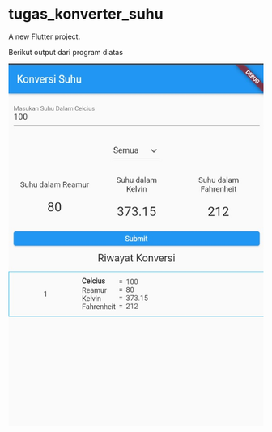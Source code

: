 # tugas_konverter_suhu

A new Flutter project.

Berikut output dari program diatas 

![My Image](screenshot.jpg)

